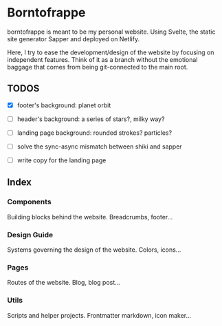 # Borntofrappe

borntofrappe is meant to be my personal website. Using Svelte, the static site generator Sapper and deployed on Netlify.

Here, I try to ease the development/design of the website by focusing on independent features. Think of it as a branch without the emotional baggage that comes from being git-connected to the main root.

## TODOS

- [x] footer's background: planet orbit

- [ ] header's background: a series of stars?, milky way?

- [ ] landing page background: rounded strokes? particles?

- [ ] solve the sync-async mismatch between shiki and sapper

- [ ] write copy for the landing page

## Index

### Components

Building blocks behind the website. Breadcrumbs, footer...

### Design Guide

Systems governing the design of the website. Colors, icons...

### Pages

Routes of the website. Blog, blog post...

### Utils

Scripts and helper projects. Frontmatter markdown, icon maker...
